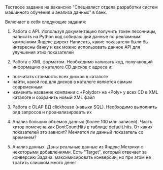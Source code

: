 Тествоое задание на вакансию "Специалист отдела разработки систем машинного обучения и анализа данных" в банк.

Включает в себя следующие задания:

1. Работа с API.
Используя документацию получить токен песочницы, написать на Python код собирающий данные по рекламным кампаниям Яндекс директ
Написать, какие показатели были бы интересны банку и как можно использовать данное API для улучшения этих показателей

2. Работа с XML форматом.
Необходимо написать код, получающий информацию о каталоге CD дисков с адреса и:
- посчитать стоимость всех дисков в каталоге
- найти, какой год для дисков в каталоге является самым современным
- изменить название компании с «Polydor» на «Poly» у всех CD в XML каталоге и сохранить новый XML файл

3. Работа с OLAP БД clickhouse (навыки SQL).
Необходимо выполнить ряд запросов и проанализировать их

4. Анализ больших объемов данных (более 100 млн записей).
Часть хитов помечена как DontCountHits в таблице default.hits.
От каких показателей это зависит? Меняется ли данный показатель со временем?

5. Анализ данных.
Даны реальные данные из Яндекс.Метрики с некоторыми добавлениями.
Есть "Target", который отвечает за конверсию
Задача: максимизировать конверсии, но при этом не тратить слишком много денег
